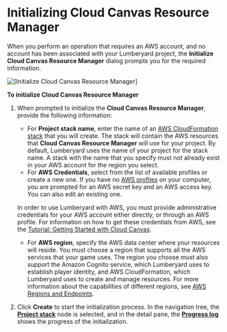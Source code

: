 # Initializing Cloud Canvas Resource Manager<a name="cloud-canvas-ui-rm-initialize"></a>

When you perform an operation that requires an AWS account, and no account has been associated with your Lumberyard project, the **Initialize Cloud Canvas Resource Manager** dialog prompts you for the required information\. 

![\[Initialize Cloud Canvas Resource Manager\]](http://docs.aws.amazon.com/lumberyard/latest/userguide/images/cloud-canvas-ui-rm-initialize.png)

**To initialize **Cloud Canvas Resource Manager****

1. When prompted to initialize the **Cloud Canvas Resource Manager**, provide the following information: 
   + For **Project stack name**, enter the name of an [AWS CloudFormation stack](https://docs.aws.amazon.com/AWSCloudFormation/latest/UserGuide/cfn-whatis-concepts.html#d0e3545) that you will create\. The stack will contain the AWS resources that **Cloud Canvas Resource Manager** will use for your project\. By default, Lumberyard uses the name of your project for the stack name\. A stack with the name that you specify must not already exist in your AWS account for the region you select\. 
   +  For **AWS Credentials**, select from the list of available profiles or create a new one\. If you have no [AWS profiles](https://docs.aws.amazon.com/cli/latest/userguide/cli-chap-getting-started.html#cli-multiple-profiles) on your computer, you are prompted for an AWS secret key and an AWS access key\. You can also edit an existing one\. 

     In order to use Lumberyard with AWS, you must provide administrative credentials for your AWS account either directly, or through an AWS profile\. For information on how to get these credentials from AWS, see the [Tutorial: Getting Started with Cloud Canvas](cloud-canvas-tutorial.md)\.
   +  For **AWS region**, specify the AWS data center where your resources will reside\. You must choose a region that supports all the AWS services that your game uses\. The region you choose must also support the Amazon Cognito service, which Lumberyard uses to establish player identity, and AWS CloudFormation, which Lumberyard uses to create and manage resources\. For more information about the capabilities of different regions, see [AWS Regions and Endpoints](https://docs.aws.amazon.com/general/latest/gr/rande.html)\. 

1. Click **Create** to start the initialization process\. In the navigation tree, the [**Project stack**](cloud-canvas-ui-rm-project-stack.md) node is selected, and in the detail pane, the [**Progress log**](cloud-canvas-ui-rm-progress-log.md) shows the progress of the initialization\. 